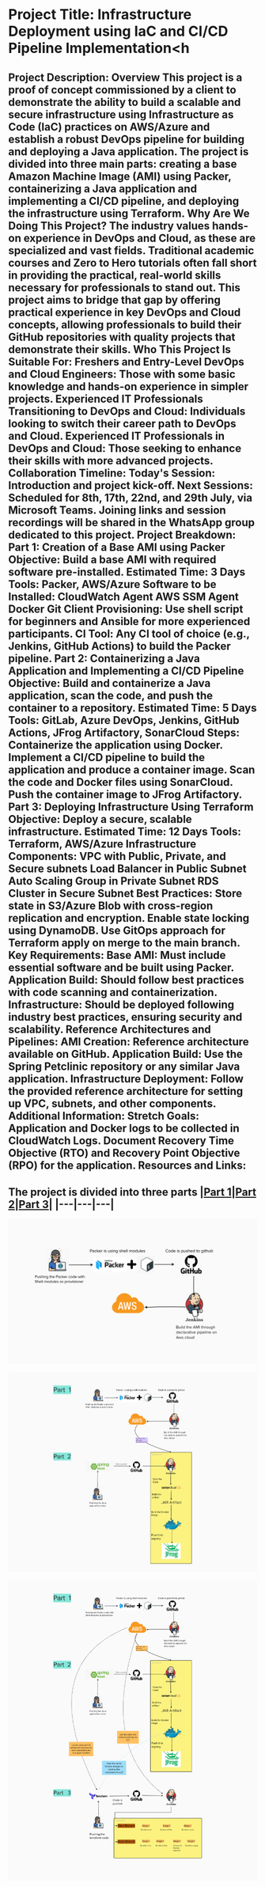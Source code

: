 # Project Title: Infrastructure Deployment using IaC and CI/CD Pipeline Implementation<h
Project Description:
Overview
This project is a proof of concept commissioned by a client to demonstrate the ability to build a scalable and secure infrastructure using Infrastructure as Code (IaC) practices on AWS/Azure and establish a robust DevOps pipeline for building and deploying a Java application. The project is divided into three main parts: creating a base Amazon Machine Image (AMI) using Packer, containerizing a Java application and implementing a CI/CD pipeline, and deploying the infrastructure using Terraform.
Why Are We Doing This Project?
The industry values hands-on experience in DevOps and Cloud, as these are specialized and vast fields. Traditional academic courses and Zero to Hero tutorials often fall short in providing the practical, real-world skills necessary for professionals to stand out. This project aims to bridge that gap by offering practical experience in key DevOps and Cloud concepts, allowing professionals to build their GitHub repositories with quality projects that demonstrate their skills.
Who This Project Is Suitable For:
Freshers and Entry-Level DevOps and Cloud Engineers: Those with some basic knowledge and hands-on experience in simpler projects.
Experienced IT Professionals Transitioning to DevOps and Cloud: Individuals looking to switch their career path to DevOps and Cloud.
Experienced IT Professionals in DevOps and Cloud: Those seeking to enhance their skills with more advanced projects.
Collaboration Timeline:
Today's Session: Introduction and project kick-off.
Next Sessions: Scheduled for 8th, 17th, 22nd, and 29th July, via Microsoft Teams. Joining links and session recordings will be shared in the WhatsApp group dedicated to this project.
Project Breakdown:
Part 1: Creation of a Base AMI using Packer
Objective: Build a base AMI with required software pre-installed.
Estimated Time: 3 Days
Tools: Packer, AWS/Azure
Software to be Installed:
CloudWatch Agent
AWS SSM Agent
Docker
Git Client
Provisioning: Use shell script for beginners and Ansible for more experienced participants.
CI Tool: Any CI tool of choice (e.g., Jenkins, GitHub Actions) to build the Packer pipeline.
Part 2: Containerizing a Java Application and Implementing a CI/CD Pipeline
Objective: Build and containerize a Java application, scan the code, and push the container to a repository.
Estimated Time: 5 Days
Tools: GitLab, Azure DevOps, Jenkins, GitHub Actions, JFrog Artifactory, SonarCloud
Steps:
Containerize the application using Docker.
Implement a CI/CD pipeline to build the application and produce a container image.
Scan the code and Docker files using SonarCloud.
Push the container image to JFrog Artifactory.
Part 3: Deploying Infrastructure Using Terraform
Objective: Deploy a secure, scalable infrastructure.
Estimated Time: 12 Days
Tools: Terraform, AWS/Azure
Infrastructure Components:
VPC with Public, Private, and Secure subnets
Load Balancer in Public Subnet
Auto Scaling Group in Private Subnet
RDS Cluster in Secure Subnet
Best Practices:
Store state in S3/Azure Blob with cross-region replication and encryption.
Enable state locking using DynamoDB.
Use GitOps approach for Terraform apply on merge to the main branch.
Key Requirements:
Base AMI: Must include essential software and be built using Packer.
Application Build: Should follow best practices with code scanning and containerization.
Infrastructure: Should be deployed following industry best practices, ensuring security and scalability.
Reference Architectures and Pipelines:
AMI Creation: Reference architecture available on GitHub.
Application Build: Use the Spring Petclinic repository or any similar Java application.
Infrastructure Deployment: Follow the provided reference architecture for setting up VPC, subnets, and other components.
Additional Information:
Stretch Goals:
Application and Docker logs to be collected in CloudWatch Logs.
Document Recovery Time Objective (RTO) and Recovery Point Objective (RPO) for the application.
Resources and Links:
---
The project is divided into three parts
|[Part 1](https://github.com/AnirudhBadoni/Packer.git)|[Part 2](https://github.com/AnirudhBadoni/Petclinic.git)|[Part 3](https://github.com/AnirudhBadoni/AwsInfra.git)|
|---|---|---|
---
<p align="center">
  <img src="./one.png">
</p>
<p align="center">
  <img src="./two.png">
</p>
<p align="center">
  <img src="./Three.png">
</p>
